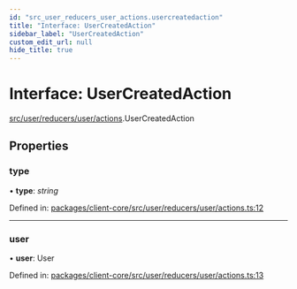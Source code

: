 ```yaml
---
id: "src_user_reducers_user_actions.usercreatedaction"
title: "Interface: UserCreatedAction"
sidebar_label: "UserCreatedAction"
custom_edit_url: null
hide_title: true
---
```


# Interface: UserCreatedAction

[src/user/reducers/user/actions](../modules/src_user_reducers_user_actions.md).UserCreatedAction

## Properties

### type

• **type**: *string*

Defined in: [packages/client-core/src/user/reducers/user/actions.ts:12](https://github.com/xr3ngine/xr3ngine/blob/2d83606b6/packages/client-core/src/user/reducers/user/actions.ts#L12)

___

### user

• **user**: User

Defined in: [packages/client-core/src/user/reducers/user/actions.ts:13](https://github.com/xr3ngine/xr3ngine/blob/2d83606b6/packages/client-core/src/user/reducers/user/actions.ts#L13)
